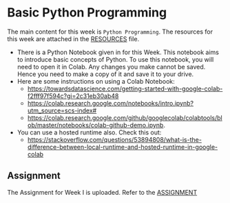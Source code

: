 # Basic Python Programming
The main content for this week is `Python Programming`. The resources for this week are attached in the [RESOURCES](RESOURCES.md) file. 

- There is a Python Notebook given in for this Week. This notebook aims to introduce basic concepts of Python. To use this notebook, you will need to open it in Colab. Any changes you make cannot be saved. Hence you need to make a copy of it and save it to your drive. 
- Here are some instructions on using a Colab Notebook:
    - https://towardsdatascience.com/getting-started-with-google-colab-f2fff97f594c?gi=2c31eb30ab48
    - https://colab.research.google.com/notebooks/intro.ipynb?utm_source=scs-index#
    - https://colab.research.google.com/github/googlecolab/colabtools/blob/master/notebooks/colab-github-demo.ipynb.
- You can use a hosted runtime also. Check this out:
    - https://stackoverflow.com/questions/53894808/what-is-the-difference-between-local-runtime-and-hosted-runtime-in-google-colab

## Assignment
The Assignment for Week I is uploaded. Refer to the [ASSIGNMENT](ASSIGNMENT.md)